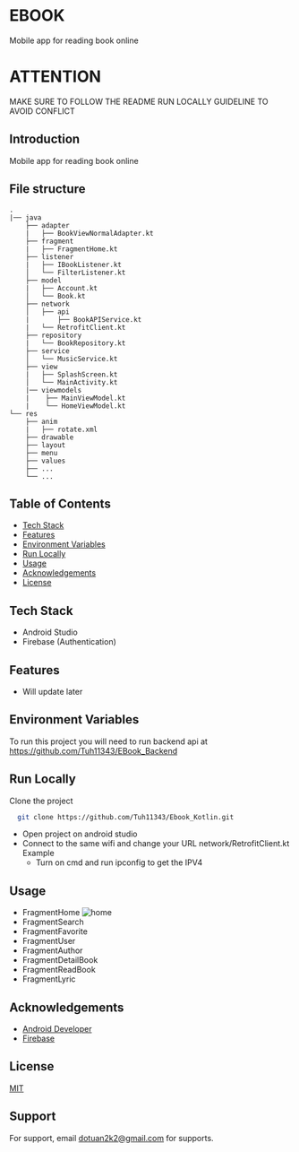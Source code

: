 # EBOOK

Mobile app for reading book online

# ATTENTION

MAKE SURE TO FOLLOW THE README RUN LOCALLY GUIDELINE TO AVOID CONFLICT

## Introduction

Mobile app for reading book online

## File structure

```
.
|── java
    ├── adapter
    |   ├── BookViewNormalAdapter.kt
    ├── fragment
    |   ├── FragmentHome.kt
    ├── listener
    |   ├── IBookListener.kt
    │   └── FilterListener.kt
    ├── model
    |   ├── Account.kt
    │   └── Book.kt
    ├── network
    │   ├── api
    |       ├── BookAPIService.kt
    |   └── RetrofitClient.kt
    ├── repository
    |   └── BookRepository.kt
    ├── service
    │   └── MusicService.kt
    ├── view
    |   ├── SplashScreen.kt
    │   └── MainActivity.kt
    |── viewmodels
    |    ├── MainViewModel.kt
    |    └── HomeViewModel.kt
└── res
    ├── anim
    |   ├── rotate.xml
    ├── drawable
    ├── layout
    ├── menu
    ├── values
    ├── ...
    └── ...
```

## Table of Contents

- [Tech Stack](#techstack)
- [Features](#features)
- [Environment Variables](#environment-variables)
- [Run Locally](#run-)
- [Usage](#usage)
- [Acknowledgements](#acknowledgements)
- [License](#license)

## Tech Stack

- Android Studio
- Firebase (Authentication)

## Features

- Will update later

## Environment Variables

To run this project you will need to run backend api at https://github.com/Tuh11343/EBook_Backend

## Run Locally
Clone the project

```bash
  git clone https://github.com/Tuh11343/Ebook_Kotlin.git
```
- Open project on android studio
- Connect to the same wifi and change your URL network/RetrofitClient.kt
  Example
  - Turn on cmd and run ipconfig to get the IPV4

## Usage

- FragmentHome
  ![home](https://github.com/Tuh11343/Ebook_Kotlin/assets/86562442/feb3355e-a9d7-4d25-9f54-d9150405382d)
- FragmentSearch
- FragmentFavorite
- FragmentUser
- FragmentAuthor
- FragmentDetailBook
- FragmentReadBook
- FragmentLyric

## Acknowledgements

- [Android Developer](https://developer.android.com/)
- [Firebase](https://firebase.google.com/)

## License

[MIT](https://choosealicense.com/licenses/mit/)

## Support

For support, email dotuan2k2@gmail.com for supports.
